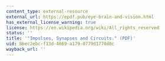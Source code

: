 ```yaml
---
content_type: external-resource
external_url: https://epdf.pub/eye-brain-and-vision.html
has_external_license_warning: true
license: https://en.wikipedia.org/wiki/All_rights_reserved
status: ''
title: '"Impulses, Synapses and Circuits." (PDF)'
uid: 8bec2ebc-f13d-4669-a179-0779d1778d0c
wayback_url: ''
---
```

